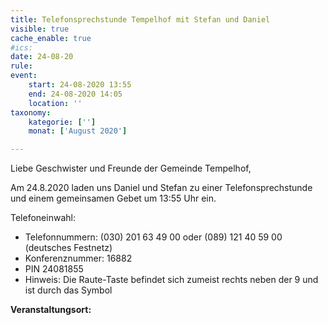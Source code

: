 ```yaml
---
title: Telefonsprechstunde Tempelhof mit Stefan und Daniel
visible: true
cache_enable: true
#ics: 
date: 24-08-20
rule: 
event:
	start: 24-08-2020 13:55
	end: 24-08-2020 14:05
	location: ''
taxonomy:
	kategorie: ['']
	monat: ['August 2020']

---
```

Liebe Geschwister und Freunde der Gemeinde Tempelhof,

Am 24.8.2020 laden uns Daniel und Stefan zu einer Telefonsprechstunde und einem gemeinsamen Gebet um 13:55 Uhr ein.

Telefoneinwahl:
* Telefonnummern: (030) 201 63 49 00 oder (089) 121 40 59 00 (deutsches Festnetz)
* Konferenznummer: 16882
* PIN 24081855
* Hinweis: Die Raute-Taste befindet sich zumeist rechts neben der 9 und ist durch das Symbol 


**Veranstaltungsort:** 

